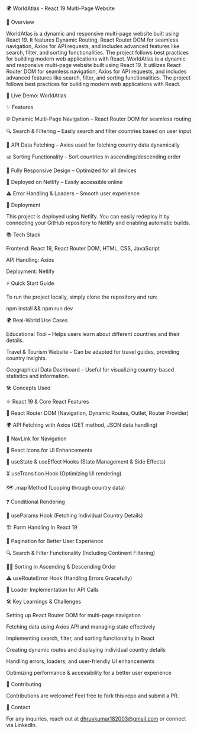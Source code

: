 🌍 WorldAtlas - React 19 Multi-Page Website

  

🚀 Overview

WorldAtlas is a dynamic and responsive multi-page website built using React 19. It features Dynamic Routing, React Router DOM for seamless navigation, Axios for API requests, and includes advanced features like search, filter, and sorting functionalities. The project follows best practices for building modern web applications with React.
WorldAtlas is a dynamic and responsive multi-page website built using React 19. It utilizes React Router DOM for seamless navigation, Axios for API requests, and includes advanced features like search, filter, and sorting functionalities. The project follows best practices for building modern web applications with React.

🔗 Live Demo: WorldAtlas

✨ Features

🌐 Dynamic Multi-Page Navigation – React Router DOM for seamless routing

🔍 Search & Filtering – Easily search and filter countries based on user input

🔄 API Data Fetching – Axios used for fetching country data dynamically

📊 Sorting Functionality – Sort countries in ascending/descending order

🎨 Fully Responsive Design – Optimized for all devices

🚀 Deployed on Netlify – Easily accessible online

⚠️ Error Handling & Loaders – Smooth user experience

🚀 Deployment

This project is deployed using Netlify. You can easily redeploy it by connecting your GitHub repository to Netlify and enabling automatic builds.

📚 Tech Stack

Frontend: React 19, React Router DOM, HTML, CSS, JavaScript

API Handling: Axios

Deployment: Netlify

⚡ Quick Start Guide

To run the project locally, simply clone the repository and run:

npm install && npm run dev

🌍 Real-World Use Cases

Educational Tool – Helps users learn about different countries and their details.

Travel & Tourism Website – Can be adapted for travel guides, providing country insights.

Geographical Data Dashboard – Useful for visualizing country-based statistics and information.

🛠️ Concepts Used

⚛️ React 19 & Core React Features

🔀 React Router DOM (Navigation, Dynamic Routes, Outlet, Router Provider)

🌍 API Fetching with Axios (GET method, JSON data handling)

🔗 NavLink for Navigation

🎨 React Icons for UI Enhancements

🔄 useState & useEffect Hooks (State Management & Side Effects)

⏳ useTransition Hook (Optimizing UI rendering)

🗺️ .map Method (Looping through country data)

❓ Conditional Rendering

📍 useParams Hook (Fetching Individual Country Details)

🏗️ Form Handling in React 19

📌 Pagination for Better User Experience

🔍 Search & Filter Functionality (Including Continent Filtering)

🔼🔽 Sorting in Ascending & Descending Order

⚠️ useRouteError Hook (Handling Errors Gracefully)

🔧 Loader Implementation for API Calls

🛠️ Key Learnings & Challenges

Setting up React Router DOM for multi-page navigation

Fetching data using Axios API and managing state effectively

Implementing search, filter, and sorting functionality in React

Creating dynamic routes and displaying individual country details

Handling errors, loaders, and user-friendly UI enhancements

Optimizing performance & accessibility for a better user experience

🤝 Contributing

Contributions are welcome! Feel free to fork this repo and submit a PR.

📩 Contact

For any inquiries, reach out at dhruvkumar182003@gmail.com or connect via LinkedIn.

